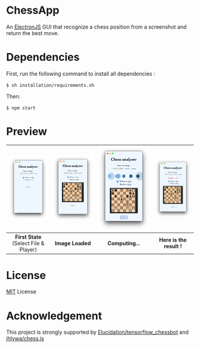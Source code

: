 # ChessApp
 An [ElectronJS](https://www.electronjs.org/) GUI that recognize a chess position from a screenshot and return the best move.

# Dependencies

First, run the following command to install all dependencies : 
```
$ sh installation/requirements.sh
```
Then: 
```
$ npm start
```

# Preview

| ![Preview image](assets/preview/1.png) | ![Preview image](assets/preview/2.png) | ![Preview image](assets/preview/3.png) | ![Preview image](assets/preview/4.png) |
|:-------------:|:-------------:|:-------------:|:-------------:|
|**First State** <br> (Select File & Player)|**Image Loaded**|**Computing...**|**Here is the result !**|

# License
[MIT](https://choosealicense.com/licenses/mit/) License

# Acknowledgement

This project is strongly supported by [Elucidation/tensorflow_chessbot](https://github.com/Elucidation/tensorflow_chessbot) and [jhlywa/chess.js](https://github.com/jhlywa/chess.js)
